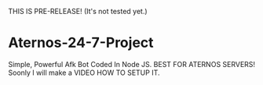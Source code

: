 THIS IS PRE-RELEASE!  (It's not tested yet.)


# Aternos-24-7-Project
Simple, Powerful Afk Bot Coded In Node JS. BEST FOR ATERNOS SERVERS!
Soonly I will make a VIDEO HOW TO SETUP IT.
